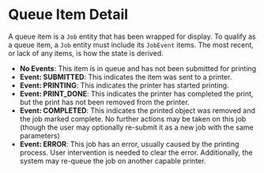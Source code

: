# Queue Item Detail

A queue item is a `Job` entity that has been wrapped for display.
To qualify as a queue item, a `Job` entity must include its `JobEvent` items.
The most recent, or lack of any items, is how the state is derived.
  - **No Events**: This item is in queue and has not been submitted for printing
  - **Event: SUBMITTED**: This indicates the item was sent to a printer.
  - **Event: PRINTING**: This indicates the printer has started printing.
  - **Event: PRINT_DONE**: This indicates the printer has completed the print, but the print has not been removed from the printer.
  - **Event: COMPLETED**: This indicates the printed object was removed and the job marked complete. No further actions may be taken on this job (though the user may optionally re-submit it as a new job with the same parameters)
  - **Event: ERROR**: This job has an error, usually caused by the printing process. User intervention is needed to clear the error. Additionally, the system may re-queue the job on another capable printer.
